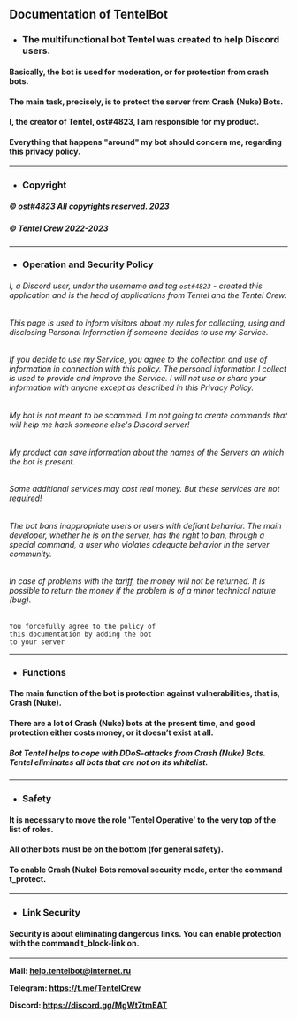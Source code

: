 ## Documentation of **TentelBot**

- ### The multifunctional bot Tentel was created to help Discord users.
#### Basically, the bot is used for moderation, or for protection from crash bots.
#### The main task, precisely, is to protect the server from Crash (Nuke) Bots.

#### I, the creator of Tentel, ost#4823, I am responsible for my product.
#### Everything that happens "around" my bot should concern me, regarding this privacy policy.

---

- ### Copyright
##### © ost#4823 All copyrights reserved. 2023
##### © Tentel Crew 2022-2023

---

- ### Operation and Security Policy
###### I, a Discord user, under the username and tag `ost#4823` - created this application and is the head of applications from Tentel and the Tentel Crew.

   ###### This page is used to inform visitors about my rules for collecting, using and disclosing Personal Information if someone decides to use my Service.

   ###### If you decide to use my Service, you agree to the collection and use of information in connection with this policy. The personal information I collect is used to provide and improve the Service. I will not use or share your information with anyone except as described in this Privacy Policy.

   ###### My bot is not meant to be scammed.  I'm not going to create commands that will help me hack someone else's Discord server!

   ###### My product can save information about the names of the Servers on which the bot is present.

   ###### Some additional services may cost real money. But these services are not required!

   ###### The bot bans inappropriate users or users with defiant behavior. The main developer, whether he is on the server, has the right to ban, through a special command, a user who violates adequate behavior in the server community.

   ###### In case of problems with the tariff, the money will not be returned. It is possible to return the money if the problem is of a minor technical nature (bug).

```
You forcefully agree to the policy of
this documentation by adding the bot
to your server
```

---

- ### Functions
#### The main function of the bot is protection against vulnerabilities, that is, Crash (Nuke).
#### There are a lot of Crash (Nuke) bots at the present time, and good protection either costs money, or it doesn’t exist at all.

##### *Bot Tentel helps to cope with DDoS-attacks from Crash (Nuke) Bots. Tentel eliminates all bots that are not on its whitelist.*

---

- ### Safety
#### It is necessary to move the role 'Tentel Operative' to the very top of the list of roles.

#### All other bots must be on the bottom (for general safety).
#### To enable Crash (Nuke) Bots removal security mode, enter the command t_protect.

---

- ### Link Security
#### Security is about eliminating dangerous links. You can enable protection with the command t_block-link on.

---

**Mail: help.tentelbot@internet.ru**

**Telegram: https://t.me/TentelCrew**

**Discord: https://discord.gg/MgWt7tmEAT**



